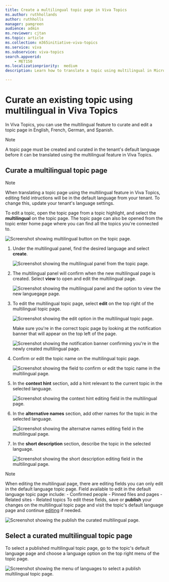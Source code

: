 ```yaml
---
title: Create a multilingual topic page in Viva Topics  
ms.author: ruthhollands
author: ruthholls
manager: pamgreen
audience: admin
ms.reviewer: cjtan
ms.topic: article
ms.collection: m365initiative-viva-topics
ms.service: viva 
ms.subservice: viva-topics 
search.appverid:
    - MET150   
ms.localizationpriority:  medium
description: Learn how to translate a topic using multilingual in Microsoft Viva Topics.

---
```


# Curate an existing topic using multilingual in Viva Topics 

In Viva Topics, you can use the multilingual feature to curate and edit a topic page in English, French, German, and Spanish.

> [!Note] 
> A topic page must be created and curated in the tenant's default language before it can be translated using the multilingual feature in Viva Topics. 

## Curate a multilingual topic page

> [!Note] 
> When translating a topic page using the multilingual feature in Viva Topics, editing field intructions will be in the default language from your tenant. To change this, update your tenant's language settings.

To edit a topic, open the topic page from a topic highlight, and select the **multilingual** on the topic page. The topic page can also be opened from the topic enter home page where you can find all the topics you're connected to.

   ![Screenshot showing multilingual button on the topic page.](../media/knowledge-management/ml-topic-page-initial.png)

1. Under the multilingual panel, find the desired language and select **create**.

     ![Screenshot showing the multilingual panel from the topic page.](../media/knowledge-management/ml-panel.png)

2. The multilingual panel will confirm when the new multilingual page is created. Select **view** to open and edit the multilingual page.

     ![Screenshot showing the multilingual panel and the option to view the new languegage page.](../media/knowledge-management/ml-panel-view-page.png)

3. To edit the multilingual topic page, select **edit** on the top right of the multilingual topic page.

     ![Screenshot showing the edit option in the multilingual topic page.](../media/knowledge-management/ml-edit-page.png)

     Make sure you're in the correct topic page by looking at the notification banner that will appear on the top left of the page.

     ![Screenshot showing the notification banner confirming you're in the newly created multilingual page.](../media/knowledge-management/ml-french-topic-page.png)

4. Confirm or edit the topic name on the multilingual topic page.

     ![Screenshot showing the field to confirm or edit the topic name in the multilingual page.](../media/knowledge-management/ml-edit-topic-name.png)

5. In the **context hint** section, add a hint relevant to the current topic in the selected language.

     ![Screenshot showing the context hint editing field in the multilingual page.](../media/knowledge-management/ml-edit-context-hint.png)

6. In the **alternative names** section, add other names for the topic in the selected language.

     ![Screenshot showing the alternatve names editing field in the multilingual page.](../media/knowledge-management/ml-edit-alternate-names.png)

7. In the **short description** section, describe the topic in the selected language.

     ![Screenshot showing the short description editing field in the multilingual page.](../media/knowledge-management/ml-edit-short-description.png)


> [!Note] 
> When editing the multilingual page, there are editing fields you can only edit in the default language topic page. Field available to edit in the default language topic page include:
    - Confirmed people
    - Pinned files and pages
    - Related sites
    - Related topics
   To edit these fields, save or **publish** your changes on the multilingual topic page and visit the topic's default language page and continue [editing](./edit-a-topic.md) if needed.


![Screenshot showing the publish the curated multilingual page.](../media/knowledge-management/ml-publish-page.png)

## Select a curated multilingual topic page
To select a published multilingual topic page, go to the topic's default language page and choose a language option on the top right menu of the topic page.

![Screenshot showing the menu of languages to select a publish multilingual topic page.](../media/knowledge-management/ml-language-menu.png)
